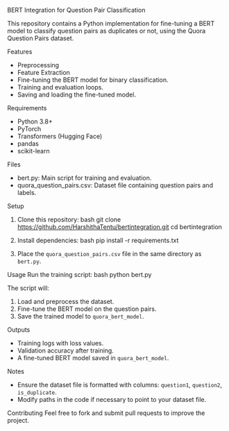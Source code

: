 
BERT Integration for Question Pair Classification

This repository contains a Python implementation for fine-tuning a BERT model to classify question pairs as duplicates or not, using the Quora Question Pairs dataset.

 Features
- Preprocessing 
- Feature Extraction
- Fine-tuning the BERT model for binary classification.
- Training and evaluation loops.
- Saving and loading the fine-tuned model.

 Requirements
- Python 3.8+
- PyTorch
- Transformers (Hugging Face)
- pandas
- scikit-learn

Files
- bert.py: Main script for training and evaluation.
- quora_question_pairs.csv: Dataset file containing question pairs and labels.

 Setup
1. Clone this repository:
bash
   git clone https://github.com/HarshithaTentu/bertintegration.git
   cd bertintegration
 

2. Install dependencies:
 bash
   pip install -r requirements.txt
 

3. Place the `quora_question_pairs.csv` file in the same directory as `bert.py`.

 Usage
Run the training script:
bash
python bert.py


The script will:
1. Load and preprocess the dataset.
2. Fine-tune the BERT model on the question pairs.
3. Save the trained model to `quora_bert_model`.

 Outputs
- Training logs with loss values.
- Validation accuracy after training.
- A fine-tuned BERT model saved in `quora_bert_model`.

 Notes
- Ensure the dataset file is formatted with columns: `question1`, `question2`, `is_duplicate`.
- Modify paths in the code if necessary to point to your dataset file.

 Contributing
Feel free to fork and submit pull requests to improve the project.

